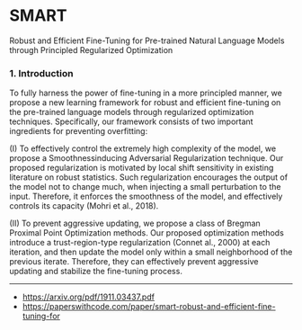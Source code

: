 # SMART
Robust and Efficient Fine-Tuning for Pre-trained Natural Language Models through Principled Regularized Optimization

### 1. Introduction
To fully harness the power of fine-tuning in a more principled manner, we propose a new learning framework for robust and efficient fine-tuning on the pre-trained language models through regularized optimization techniques. Specifically, our framework consists of two important
ingredients for preventing overfitting:

(I) To effectively control the extremely high complexity of the model, we propose a Smoothnessinducing Adversarial Regularization technique. Our proposed regularization is motivated by local shift sensitivity in existing literature on robust statistics. Such regularization encourages the output of the model not to change much, when injecting a small perturbation to the input. Therefore, it enforces the smoothness of the model, and effectively controls its capacity (Mohri et al., 2018).

(II) To prevent aggressive updating, we propose a class of Bregman Proximal Point Optimization methods. Our proposed optimization methods introduce a trust-region-type regularization (Connet al., 2000) at each iteration, and then update the model only within a small neighborhood of the previous iterate. Therefore, they can effectively prevent aggressive updating and stabilize the fine-tuning process.


---

- https://arxiv.org/pdf/1911.03437.pdf
- https://paperswithcode.com/paper/smart-robust-and-efficient-fine-tuning-for
